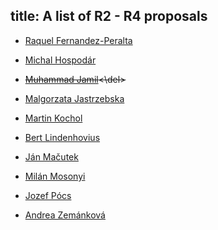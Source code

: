 title: A list of R2 - R4 proposals
---

* [Raquel Fernandez-Peralta](RI_fernandez)

* [Michal Hospodár](RI_hospodar)

* <del>[Muhammad Jamil](RI_jamil)<\del>

* [Malgorzata Jastrzebska](RI_jastrzebska)

* [Martin Kochol](RI_kochol)

* [Bert Lindenhovius](RI_lindenhovius)

* [Ján Mačutek](RI_macutek)

* [Milán Mosonyi](RI_mosonyi)

* [Jozef Pócs](RI_pocs)

* [Andrea Zemánková](RI_zemankova)
